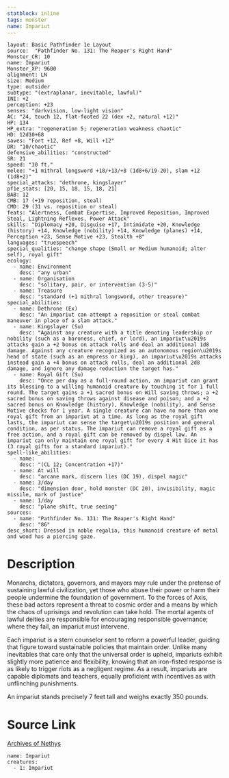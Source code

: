 ```yaml
---
statblock: inline
tags: monster
name: Impariut
---
```

```statblock
layout: Basic Pathfinder 1e Layout
source:  "Pathfinder No. 131: The Reaper's Right Hand"
Monster_CR: 10
name: Impariut
Monster_XP: 9600
alignment: LN
size: Medium
type: outsider
subtype: "(extraplanar, inevitable, lawful)"
INI: +2
perception: +23
senses: "darkvision, low-light vision"
AC: "24, touch 12, flat-footed 22 (dex +2, natural +12)"
HP: 134
HP_extra: "regeneration 5; regeneration weakness chaotic"
HD: 12d10+68
saves: "Fort +12, Ref +8, Will +12"
DR: "10/chaotic"
defensive_abilities: "constructed"
SR: 21
speed: "30 ft."
melee: "+1 mithral longsword +18/+13/+8 (1d8+6/19-20), slam +12 (1d8+2)"
special_attacks: "dethrone, kingslayer"
pf1e_stats: [20, 15, 18, 15, 18, 21]
BAB: 12
CMB: 17 (+19 reposition, steal)
CMD: 29 (31 vs. reposition or steal)
feats: "Alertness, Combat Expertise, Improved Reposition, Improved Steal, Lightning Reflexes, Power Attack"
skills: "Diplomacy +20, Disguise +17, Intimidate +20, Knowledge (history) +14, Knowledge (nobility) +14, Knowledge (planes) +14, Perception +23, Sense Motive +23, Stealth +8"
languages: "truespeech"
special_qualities: "change shape (Small or Medium humanoid; alter self), royal gift"
ecology:
  - name: Environment
    desc: "any urban"
  - name: Organisation
    desc: "solitary, pair, or intervention (3-5)"
  - name: Treasure
    desc: "standard (+1 mithral longsword, other treasure)"
special_abilities:
  - name: Dethrone (Ex)
    desc: "An impariut can attempt a reposition or steal combat maneuver in place of a slam attack."
  - name: Kingslayer (Su)
    desc: "Against any creature with a title denoting leadership or nobility (such as a baroness, chief, or lord), an impariut\u2019s attacks gain a +2 bonus on attack rolls and deal an additional 1d8 damage. Against any creature recognized as an autonomous region\u2019s head of state (such as an empress or king), an impariut\u2019s attacks instead gain a +4 bonus on attack rolls, deal an additional 2d8 damage, and ignore any damage reduction the target has."
  - name: Royal Gift (Su)
    desc: "Once per day as a full-round action, an impariut can grant its blessing to a willing humanoid creature by touching it for 1 full round. The target gains a +1 sacred bonus on Will saving throws; a +2 sacred bonus on saving throws against disease and poison; and a +2 sacred bonus on Knowledge (history), Knowledge (nobility), and Sense Motive checks for 1 year. A single creature can have no more than one royal gift from an impariut at a time. As long as the royal gift lasts, the impariut can sense the target\u2019s position and general condition, as per status. The impariut can remove a royal gift as a free action, and a royal gift can be removed by dispel law. An impariut can only maintain one royal gift for every 4 Hit Dice it has (3 royal gifts for a standard impariut)."
spell-like_abilities:
  - name:
    desc: "(CL 12; Concentration +17)"
  - name: At will
    desc: "arcane mark, discern lies (DC 19), dispel magic"
  - name: 3/day
    desc: "dimension door, hold monster (DC 20), invisibility, magic missile, mark of justice"
  - name: 1/day
    desc: "plane shift, true seeing"
sources:
  - name: "Pathfinder No. 131: The Reaper's Right Hand"
    desc: "86"
desc_short: Dressed in noble regalia, this humanoid creature of metal and wood has a piercing gaze.
```
# Description
Monarchs, dictators, governors, and mayors may rule under the pretense of sustaining lawful civilization, yet those who abuse their power or harm their people undermine the foundation of government. To the forces of Axis, these bad actors represent a threat to cosmic order and a means by which the chaos of uprisings and revolution can take hold. The mortal agents of lawful deities are responsible for encouraging responsible governance; where they fail, an impariut must intervene.

 Each impariut is a stern counselor sent to reform a powerful leader, guiding that figure toward sustainable policies that maintain order. Unlike many inevitables that care only that the universal order is upheld, impariuts exhibit slightly more patience and flexibility, knowing that an iron-fisted response is as likely to trigger riots as a negligent regime. As a result, impariuts are capable diplomats and teachers, equally proficient with incentives as with unflinching punishments.

 An impariut stands precisely 7 feet tall and weighs exactly 350 pounds.
# Source Link
[Archives of Nethys](https://aonprd.com/MonsterDisplay.aspx?ItemName=Impariut)
```encounter-table
name: Impariut
creatures:
  - 1: Impariut
```
